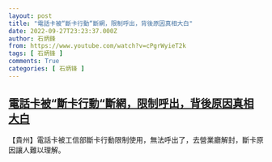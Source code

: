 ```yaml
---
layout: post
title: "電話卡被“斷卡行動“斷網，限制呼出，背後原因真相大白"
date: 2022-09-27T23:23:37.000Z
author: 石炳鋒
from: https://www.youtube.com/watch?v=cPgrWyieT2k
tags: [ 石炳锋 ]
comments: True
categories: [ 石炳锋 ]
---
```

<!--1664321017000-->
[電話卡被“斷卡行動“斷網，限制呼出，背後原因真相大白](https://www.youtube.com/watch?v=cPgrWyieT2k)
------

<div>
【貴州】電話卡被工信部斷卡行動限制使用，無法呼出了，去營業廳解封，斷卡原因讓人難以理解。
</div>
